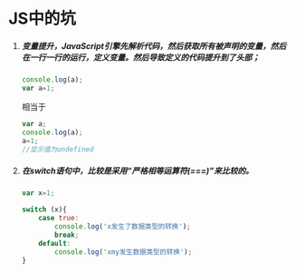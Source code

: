 # JS中的坑

1. ##### 变量提升，JavaScript引擎先解析代码，然后获取所有被声明的变量，然后在一行一行的运行，定义变量。然后导致定义的代码提升到了头部；

   ````javascript
   console.log(a);
   var a=1;
   ````

   相当于

   ````javascript
   var a;
   console.log(a);
   a=1;
   //显示值为undefined
   ````

2. ##### 在switch语句中，比较是采用“严格相等运算符(===)”来比较的。

   ````javascript
   var x=1;
   
   switch (x){
       case true:
           console.log('x发生了数据类型的转换');
           break;
       default:
           console.log('xmy发生数据类型的转换');
   }
   ````

   